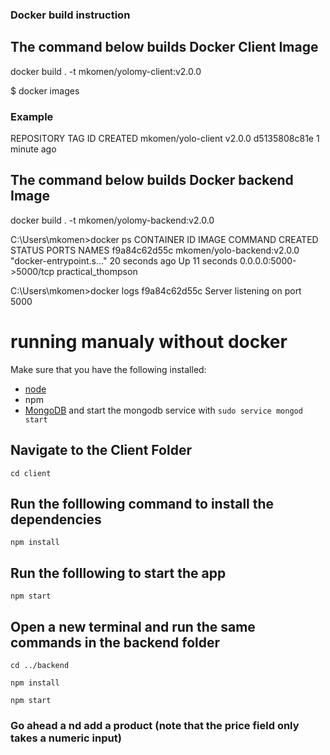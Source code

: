 ### Docker build instruction

## The command below builds Docker Client Image
docker build . -t mkomen/yolomy-client:v2.0.0

$ docker images

### Example
REPOSITORY                     TAG        ID              CREATED
mkomen/yolo-client             v2.0.0     d5135808c81e    1 minute ago

## The command below builds Docker backend Image
docker build . -t mkomen/yolomy-backend:v2.0.0

C:\Users\mkomen>docker ps
CONTAINER ID   IMAGE                        COMMAND                  CREATED          STATUS          PORTS                    NAMES
f9a84c62d55c   mkomen/yolo-backend:v2.0.0   "docker-entrypoint.s…"   20 seconds ago   Up 11 seconds   0.0.0.0:5000->5000/tcp   practical_thompson

C:\Users\mkomen>docker logs f9a84c62d55c
Server listening on port 5000

# running manualy without docker
Make sure that you have the following installed:
- [node](https://www.digitalocean.com/community/tutorials/how-to-install-node-js-on-ubuntu-18-04) 
- npm 
- [MongoDB](https://docs.mongodb.com/manual/tutorial/install-mongodb-on-ubuntu/) and start the mongodb service with `sudo service mongod start`

## Navigate to the Client Folder 
 `cd client`

## Run the folllowing command to install the dependencies 
 `npm install`

## Run the folllowing to start the app
 `npm start`

## Open a new terminal and run the same commands in the backend folder
 `cd ../backend`

 `npm install`

 `npm start`

 ### Go ahead a nd add a product (note that the price field only takes a numeric input)
